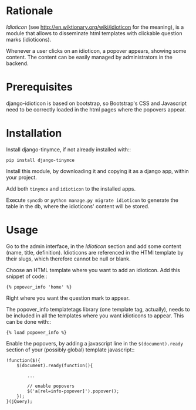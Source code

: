 Rationale
=========
*Idioticon* (see http://en.wiktionary.org/wiki/idioticon for the meaning),
is a module that allows to disseminate html templates with clickable question marks (idioticons).

Whenever a user clicks on an idioticon, a popover appears, showing some content.
The content can be easily managed by administrators in the backend.

Prerequisites
=============
django-idioticon is based on bootstrap,
so Bootstrap's CSS and Javascript need to be correctly loaded in the html pages
where the popovers appear.

Installation
============
Install django-tinymce, if not already installed with::

    pip install django-tinymce

Install this module, by downloading it and copying it as a django app, within your project.

Add both ``tinymce`` and ``idioticon`` to the installed apps.

Execute ``syncdb`` or ``python manage.py migrate idioticon`` to generate the table in the db,
where the idioticons' content will be stored.


Usage
=====
Go to the admin interface, in the *Idioticon* section and add some content (name, title, definition).
Idioticons are referenced in the HTMl template by their slugs, which therefore cannot be null or blank.

Choose an HTML template where you want to add an idioticon.
Add this snippet of code::

    {% popover_info 'home' %}

Right where you want the question mark to appear.

The popover_info templatetags library (one template tag, actually), needs to be included
in all the templates where you want idioticons to appear. This can be done with::

    {% load popover_info %}


Enable the popovers, by adding a javascript line in the ``$(document).ready`` section
of your (possibly global) template javascript::

    !function($){
        $(document).ready(function(){

            ...

            // enable popovers
            $('a[rel=info-popover]').popover();
        });
    }(jQuery);


